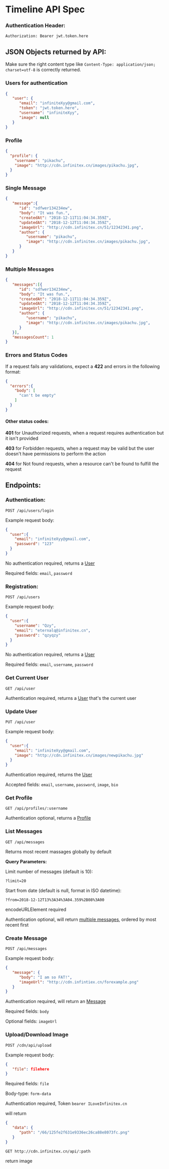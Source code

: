 # Timeline API Spec

### Authentication Header:

`Authorization: Bearer jwt.token.here`

## JSON Objects returned by API:

Make sure the right content type like `Content-Type: application/json; charset=utf-8` is correctly returned.

### Users for authentication

```JSON
{
   "user": {
      "email": "infiniteXyy@gmail.com",
      "token": "jwt.token.here",
      "username": "infiniteXyy",
      "image": null
   }
}
```

### Profile

```JSON
{
  "profile": {
    "username": "pikachu",
    "image": "http://cdn.infinitex.cn/images/pikachu.jpg",
  }
}
```

### Single Message

```JSON
{
   "message":{
      "id": "sdfwer134234ew",
      "body": "It was fun.",
      "createdAt": "2018-12-11T11:04:34.359Z",
      "updatedAt": "2018-12-12T11:04:34.359Z",
      "imageUrl": "http://cdn.infinitex.cn/51/12342341.png",
      "author": {
         "username": "pikachu",
         "image": "http://cdn.infinitex.cn/images/pikachu.jpg",
      }
   }
}
```

### Multiple Messages

```JSON
{
   "messages":[{
      "id": "sdfwer134234ew",
      "body": "It was fun.",
      "createdAt": "2018-12-11T11:04:34.359Z",
      "updatedAt": "2018-12-12T11:04:34.359Z",
      "imageUrl": "http://cdn.infinitex.cn/51/12342341.png",
      "author": {
         "username": "pikachu",
         "image": "http://cdn.infinitex.cn/images/pikachu.jpg",
      }
   }],
   "messagesCount": 1
}
```

### Errors and Status Codes

If a request fails any validations, expect a **422** and errors in the following format:

```JSON
{
  "errors":{
    "body": [
      "can't be empty"
    ]
  }
}
```

#### Other status codes:

**401** for Unauthorized requests, when a request requires authentication but it isn't provided

**403** for Forbidden requests, when a request may be valid but the user doesn't have permissions to perform the action

**404** for Not found requests, when a resource can't be found to fulfill the request


## Endpoints:

### Authentication:

`POST /api/users/login`

Example request body:
```JSON
{
  "user":{
    "email": "infiniteXyy@gmail.com",
    "password": "123"
  }
}
```

No authentication required, returns a [User](#users-for-authentication)

Required fields: `email`, `password`


### Registration:

`POST /api/users`

Example request body:
```JSON
{
  "user":{
    "username": "Qzy",
    "email": "eternalq@infinitex.cn",
    "password": "qzyqzy"
  }
}
```

No authentication required, returns a [User](#users-for-authentication)

Required fields: `email`, `username`, `password`

### Get Current User

`GET /api/user`

Authentication required, returns a [User](#users-for-authentication) that's the current user

### Update User

`PUT /api/user`

Example request body:
```JSON
{
  "user":{
    "email": "infiniteXyy@gmail.com",
    "image": "http://cdn.infinitex.cn/images/newpikachu.jpg"
  }
}
```

Authentication required, returns the [User](#users-for-authentication)


Accepted fields: `email`, `username`, `password`, `image`, `bio`

### Get Profile

`GET /api/profiles/:username`

Authentication optional, returns a [Profile](#profile)

### List Messages

`GET /api/messages`

Returns most recent massages globally by default

**Query Parameters:**

Limit number of messages (default is 10):

`?limit=20`

Start from date (default is null, format in ISO datetime):

`?from=2018-12-12T13%3A34%3A04.359%2B08%3A00`

encodeURLElement required

Authentication optional, will return [multiple messages](#multiple-messages), ordered by most recent first

### Create Message

`POST /api/messages`

Example request body:

```JSON
{
   "message": {
      "body": "I am so FAT!",
      "imageUrl": "http://cdn.infintiex.cn/forexample.png"
   }
}
```

Authentication required, will return an [Message](#single-message)

Required fields: `body`

Optional fields: `imageUrl`



### Upload/Download Image

`POST /cdn/api/upload`

Example request body:

```json
{
   "file": filehere
}
```

Required fields: `file`

Body-type: `form-data`

Authentication required, Token `bearer ILoveInfinitex.cn`

will return

```json
{
   "data": {
      "path": "/66/125fe2f631e9336ec26ca88e8073fc.png"
   }
}
```

`GET http://cdn.infinitex.cn/api/:path`

return image

